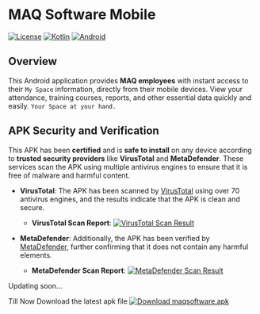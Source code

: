 # MAQ Software Mobile

[![License](https://img.shields.io/badge/License-Apache%202.0-blue.svg)](https://opensource.org/licenses/Apache-2.0)
[![Kotlin](https://img.shields.io/badge/java-1.9-blue.svg)](https://www.java.com/en/)
[![Android](https://img.shields.io/badge/Android-API%2033%2B-green.svg)](https://developer.android.com/about/versions/13)



## Overview
This Android application provides **MAQ employees** with instant access to their `My Space` information, directly from their mobile devices. View your attendance, training courses, reports, and other essential data quickly and easily.  `Your Space at your hand.`

## APK Security and Verification
This APK has been **certified** and is **safe to install** on any device according to **trusted security providers** like **VirusTotal** and **MetaDefender**. These services scan the APK using multiple antivirus engines to ensure that it is free of malware and harmful content.

- **VirusTotal**: The APK has been scanned by [VirusTotal](https://www.virustotal.com) using over 70 antivirus engines, and the results indicate that the APK is clean and secure.

    - **VirusTotal Scan Report**: [![VirusTotal Scan Result](https://img.shields.io/badge/Scan%20Report-green?style=flat&logo=virus)](https://www.virustotal.com/gui/file/0ebd73b48fc0b767e21199d66b37013526e87d2638dcdd5ca01efc2d74fbcc85/)

- **MetaDefender**: Additionally, the APK has been verified by [MetaDefender](https://www.metadefender.com/), further confirming that it does not contain any harmful elements.

    - **MetaDefender Scan Report**: [![MetaDefender Scan Result](https://img.shields.io/badge/Scan%20Report-orange?style=flat&logo=shield)](https://metadefender.com/results/file/bzI1MDExOEdmZHdVd0NyVkxpTXlzckJpc1I)

Updating soon...

Till Now Download the latest apk file [![Download maqsoftware.apk](https://img.shields.io/badge/Download-APK-blue)](https://raw.githubusercontent.com/Sudhir878786/MAQSoftware/blob/Sudhir/app/release/app-release.apk)

